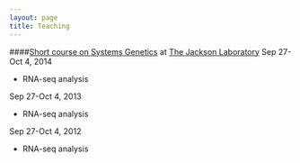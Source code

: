 ```yaml
---
layout: page
title: Teaching
---
```

####[Short course on Systems Genetics](http://courses.jax.org/2014/systems-genetics.html) at [The Jackson Laboratory](http://www.jax.org/)
Sep 27-Oct 4, 2014
* RNA-seq analysis

Sep 27-Oct 4, 2013
* RNA-seq analysis

Sep 27-Oct 4, 2012
* RNA-seq analysis


